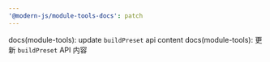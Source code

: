 ```yaml
---
'@modern-js/module-tools-docs': patch
---
```


docs(module-tools): update `buildPreset` api content
docs(module-tools): 更新 `buildPreset` API 内容
